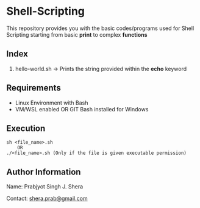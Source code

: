 # Shell-Scripting

This repository provides you with the basic codes/programs used for Shell Scripting starting from basic **print** to complex **functions**

## Index

1. hello-world.sh -> Prints the string provided within the **echo** keyword

## Requirements

 - Linux Environment with Bash
 - VM/WSL enabled OR GIT Bash installed for Windows

## Execution

```
sh <file_name>.sh
	OR
./<file_name>.sh (Only if the file is given executable permission)
```

## Author Information

Name: Prabjyot Singh J. Shera

Contact: shera.prab@gmail.com
